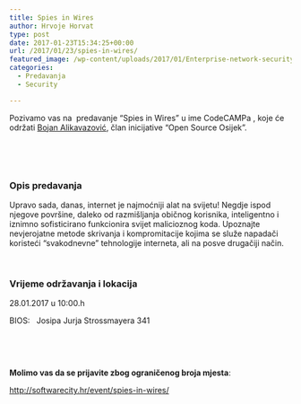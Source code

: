 ```yaml
---
title: Spies in Wires
author: Hrvoje Horvat
type: post
date: 2017-01-23T15:34:25+00:00
url: /2017/01/23/spies-in-wires/
featured_image: /wp-content/uploads/2017/01/Enterprise-network-security1.jpg
categories:
  - Predavanja
  - Security

---
```

Pozivamo vas na  predavanje &#8220;Spies in Wires&#8221; u ime CodeCAMPa , koje će održati [Bojan Alikavazović][1], član inicijative &#8220;Open Source Osijek&#8221;.

&nbsp;

&nbsp;

### Opis predavanja

Upravo sada, danas, internet je najmoćniji alat na svijetu! Negdje ispod njegove površine, daleko od razmišljanja običnog korisnika, inteligentno i iznimno sofisticirano funkcionira svijet malicioznog koda. Upoznajte nevjerojatne metode skrivanja i kompromitacije kojima se služe napadači koristeći “svakodnevne” tehnologije interneta, ali na posve drugačiji način.

&nbsp;

### Vrijeme održavanja i lokacija

<time>28.01.2017 u 10:00.h </time>

BIOS:   Josipa Jurja Strossmayera 341

&nbsp;

&nbsp;

**Molimo vas da se prijavite zbog ograničenog broja mjesta**:

<http://softwarecity.hr/event/spies-in-wires/>

 [1]: https://www.opensource-osijek.org/wordpress/o-nama/bojan-alikavazovic/